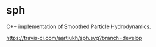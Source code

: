 # sph
C++ implementation of Smoothed Particle Hydrodynamics.

https://travis-ci.com/aartiukh/sph.svg?branch=develop

